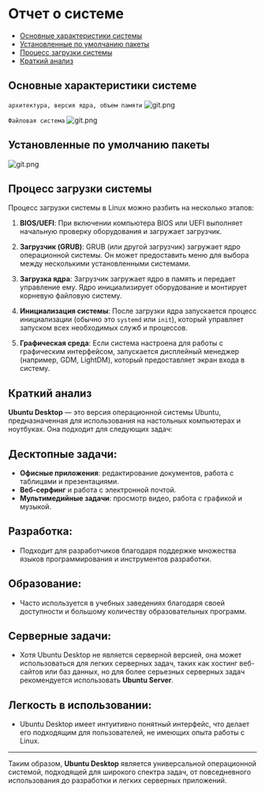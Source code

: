 # Отчет о системе

- [Основные характеристики системы](#Основные-характеристики-системы)
- [Установленные по умолчанию пакеты](#Установленные-по-умолчанию-пакеты)
- [Процесс загрузки системы](#Процесс-загрузки-системы)
- [Краткий анализ](#Краткий-анализ)

## Основные характеристики системе

```архитектура, версия ядра, объем памяти```
![git.png](./1.PNG)

```Файловая система```
![git.png](./2.PNG)


## Установленные по умолчанию пакеты

![git.png](./3.PNG)

## Процесс загрузки системы

Процесс загрузки системы в Linux можно разбить на несколько этапов:

1. **BIOS/UEFI**: 
   При включении компьютера BIOS или UEFI выполняет начальную проверку оборудования и загружает загрузчик.

2. **Загрузчик (GRUB)**: 
   GRUB (или другой загрузчик) загружает ядро операционной системы. Он может предоставить меню для выбора между несколькими установленными системами.

3. **Загрузка ядра**: 
   Загрузчик загружает ядро в память и передает управление ему. Ядро инициализирует оборудование и монтирует корневую файловую систему.

4. **Инициализация системы**: 
   После загрузки ядра запускается процесс инициализации (обычно это `systemd` или `init`), который управляет запуском всех необходимых служб и процессов.

5. **Графическая среда**: 
   Если система настроена для работы с графическим интерфейсом, запускается дисплейный менеджер (например, GDM, LightDM), который предоставляет экран входа в систему.

## Краткий анализ

**Ubuntu Desktop** — это версия операционной системы Ubuntu, предназначенная для использования на настольных компьютерах и ноутбуках. Она подходит для следующих задач:

## Десктопные задачи:
- **Офисные приложения**: редактирование документов, работа с таблицами и презентациями.
- **Веб-серфинг** и работа с электронной почтой.
- **Мультимедийные задачи**: просмотр видео, работа с графикой и музыкой.

## Разработка:
- Подходит для разработчиков благодаря поддержке множества языков программирования и инструментов разработки.

## Образование:
- Часто используется в учебных заведениях благодаря своей доступности и большому количеству образовательных программ.

## Серверные задачи:
- Хотя Ubuntu Desktop не является серверной версией, она может использоваться для легких серверных задач, таких как хостинг веб-сайтов или баз данных, но для более серьезных серверных задач рекомендуется использовать **Ubuntu Server**.

## Легкость в использовании:
- Ubuntu Desktop имеет интуитивно понятный интерфейс, что делает его подходящим для пользователей, не имеющих опыта работы с Linux.

---

Таким образом, **Ubuntu Desktop** является универсальной операционной системой, подходящей для широкого спектра задач, от повседневного использования до разработки и легких серверных приложений.